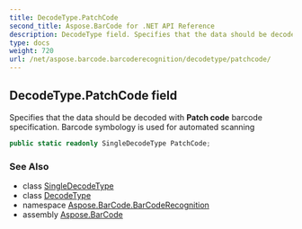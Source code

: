 ```yaml
---
title: DecodeType.PatchCode
second_title: Aspose.BarCode for .NET API Reference
description: DecodeType field. Specifies that the data should be decoded with Patch code barcode specification. Barcode symbology is used for automated scanning
type: docs
weight: 720
url: /net/aspose.barcode.barcoderecognition/decodetype/patchcode/
---
```

## DecodeType.PatchCode field

Specifies that the data should be decoded with **Patch code** barcode specification. Barcode symbology is used for automated scanning

```csharp
public static readonly SingleDecodeType PatchCode;
```

### See Also

* class [SingleDecodeType](../../singledecodetype/)
* class [DecodeType](../)
* namespace [Aspose.BarCode.BarCodeRecognition](../../decodetype/)
* assembly [Aspose.BarCode](../../../)


